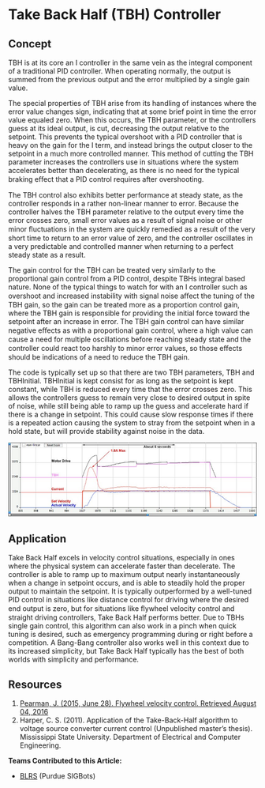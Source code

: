 # Take Back Half (TBH) Controller

## Concept

TBH is at its core an I controller in the same vein as the integral component of a traditional PID controller. When operating normally, the output is summed from the previous output and the error multiplied by a single gain value.&#x20;

The special properties of TBH arise from its handling of instances where the error value changes sign, indicating that at some brief point in time the error value equaled zero. When this occurs, the TBH parameter, or the controllers guess at its ideal output, is cut, decreasing the output relative to the setpoint. This prevents the typical overshoot with a PID controller that is heavy on the gain for the I term, and instead brings the output closer to the setpoint in a much more controlled manner. This method of cutting the TBH parameter increases the controllers use in situations where the system accelerates better than decelerating, as there is no need for the typical braking eﬀect that a PID control requires after overshooting.&#x20;

The TBH control also exhibits better performance at steady state, as the controller responds in a rather non-linear manner to error. Because the controller halves the TBH parameter relative to the output every time the error crosses zero, small error values as a result of signal noise or other minor ﬂuctuations in the system are quickly remedied as a result of the very short time to return to an error value of zero, and the controller oscillates in a very predictable and controlled manner when returning to a perfect steady state as a result.&#x20;

The gain control for the TBH can be treated very similarly to the proportional gain control from a PID control, despite TBHs integral based nature. None of the typical things to watch for with an I controller such as overshoot and increased instability with signal noise aﬀect the tuning of the TBH gain, so the gain can be treated more as a proportion control gain, where the TBH gain is responsible for providing the initial force toward the setpoint after an increase in error. The TBH gain control can have similar negative eﬀects as with a proportional gain control, where a high value can cause a need for multiple oscillations before reaching steady state and the controller could react too harshly to minor error values, so those eﬀects should be indications of a need to reduce the TBH gain.&#x20;

The code is typically set up so that there are two TBH parameters, TBH and TBHInitial. TBHInitial is kept consist for as long as the setpoint is kept constant, while TBH is reduced every time that the error crosses zero. This allows the controllers guess to remain very close to desired output in spite of noise, while still being able to ramp up the guess and accelerate hard if there is a change in setpoint. This could cause slow response times if there is a repeated action causing the system to stray from the setpoint when in a hold state, but will provide stability against noise in the data.

![ Example output of a TBH control](<../../.gitbook/assets/image (34).png>)

## Application

Take Back Half excels in velocity control situations, especially in ones where the physical system can accelerate faster than decelerate. The controller is able to ramp up to maximum output nearly instantaneously when a change in setpoint occurs, and is able to steadily hold the proper output to maintain the setpoint. It is typically outperformed by a well-tuned PID control in situations like distance control for driving where the desired end output is zero, but for situations like ﬂywheel velocity control and straight driving controllers, Take Back Half performs better. Due to TBHs single gain control, this algorithm can also work in a pinch when quick tuning is desired, such as emergency programming during or right before a competition. A Bang-Bang controller also works well in this context due to its increased simplicity, but Take Back Half typically has the best of both worlds with simplicity and performance.

## Resources

1. [Pearman, J. (2015, June 28). Flywheel velocity control. Retrieved August 04, 2016](https://www.vexforum.com/t/flywheel-velocity-control/29892)
2. Harper, C. S. (2011). Application of the Take-Back-Half algorithm to voltage source converter current control (Unpublished master’s thesis). Mississippi State University. Department of Electrical and Computer Engineering.

**Teams Contributed to this Article:**

* [BLRS](https://purduesigbots.com/) (Purdue SIGBots)
